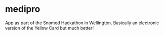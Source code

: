 # medipro
App as part of the Snomed Hackathon in Wellington.  Basically an electronic version of the Yellow Card but much better!
